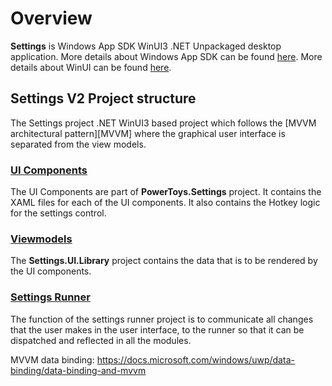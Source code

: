 # Overview

**Settings** is Windows App SDK WinUI3 .NET Unpackaged desktop application. More details about Windows App SDK can be found [here](https://github.com/microsoft/WindowsAppSDK#windows-app-sdk---calling-all-windows-developers). More details about WinUI can be found [here](https://microsoft.github.io/microsoft-ui-xaml/about.html#what-is-it).

## Settings V2 Project structure

The Settings project .NET WinUI3 based project which
follows the [MVVM architectural pattern][MVVM] where the graphical user interface is separated from the view models.

### [UI Components](/src/settings-ui/Settings.UI/)

The UI Components are part of **PowerToys.Settings** project. It contains the XAML files for each of the UI components. It also contains the Hotkey logic for the settings control.

### [Viewmodels](/src/settings-ui/Settings.UI.Library)

The **Settings.UI.Library** project contains the data that is to be rendered by the UI components.

### [Settings Runner](/src/settings-ui/Settings.UI)

The function of the settings runner project is to communicate all changes that the user makes in the user interface, to the runner so that it can be dispatched and reflected in all the modules.

MVVM data binding: https://docs.microsoft.com/windows/uwp/data-binding/data-binding-and-mvvm
